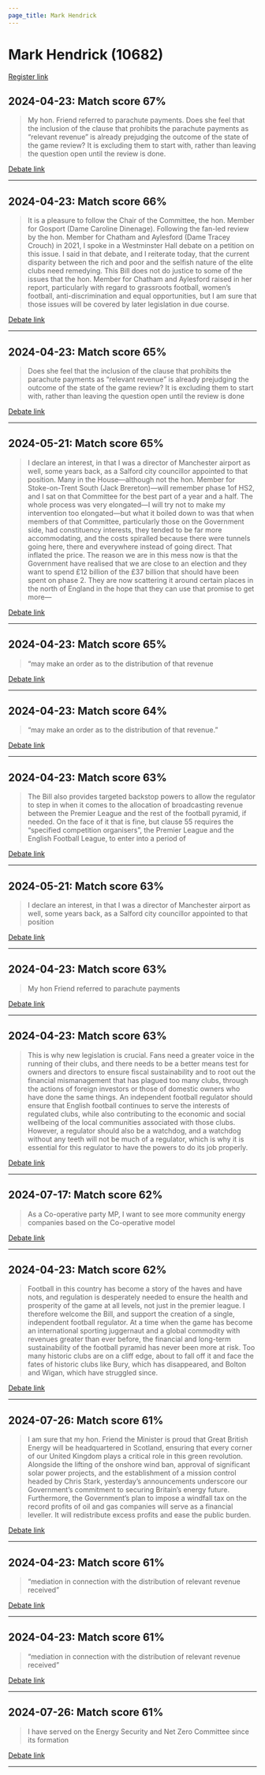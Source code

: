 ```yaml
---
page_title: Mark Hendrick
---
```


# Mark Hendrick  (10682)

[Register link](https://www.theyworkforyou.com/mp/10682/register)



## 2024-04-23: Match score 67%

>My hon. Friend referred to parachute payments. Does she feel that the inclusion of the clause that prohibits the parachute payments as “relevant revenue” is already prejudging  the outcome of the state of the game review? It is excluding them to start with, rather than leaving the question open until the review is done.

[Debate link](https://www.theyworkforyou.com/debates/?id=2024-04-23a.838.2) 

---



## 2024-04-23: Match score 66%

>It is a pleasure to follow the Chair of the Committee, the hon. Member for Gosport (Dame Caroline Dinenage). Following the fan-led review by the hon. Member for Chatham and Aylesford (Dame Tracey Crouch) in 2021, I spoke in a Westminster Hall debate on a petition on this issue. I said in that debate, and I reiterate today, that the current disparity between the rich and poor and the selfish nature of the elite clubs need remedying. This Bill does not do justice to some of the issues that the hon. Member for Chatham and Aylesford raised in her report, particularly with regard to grassroots football, women’s football, anti-discrimination and equal opportunities, but I am sure that those issues will be covered by later legislation in due course.

[Debate link](https://www.theyworkforyou.com/debates/?id=2024-04-23a.852.1) 

---



## 2024-04-23: Match score 65%

>Does she feel that the inclusion of the clause that prohibits the parachute payments as “relevant revenue” is already prejudging  the outcome of the state of the game review? It is excluding them to start with, rather than leaving the question open until the review is done

[Debate link](https://www.theyworkforyou.com/debates/?id=2024-04-23a.838.2) 

---



## 2024-05-21: Match score 65%

>I declare an interest, in that I was a director of Manchester airport as well, some years back, as a Salford city councillor appointed to that position. Many in the House—although not the hon. Member for Stoke-on-Trent South (Jack Brereton)—will remember phase 1of HS2, and I sat on that Committee for the best part of a year and a half. The whole process was very elongated—I will try not to make my intervention too elongated—but what it boiled down to was that when members of that Committee, particularly those on the Government side, had constituency interests, they tended to be far more accommodating, and the costs spiralled because there were tunnels going here, there and everywhere instead of going direct. That inflated the price. The reason we are in this mess now is that the Government have realised that we are close to an election and they want to spend £12 billion of the £37 billion that should have been spent on phase 2. They are now scattering it around certain places in the north of England in the hope that they can use that promise to get more—

[Debate link](https://www.theyworkforyou.com/debates/?id=2024-05-21a.827.0) 

---



## 2024-04-23: Match score 65%

>“may make an order as to the distribution of that revenue

[Debate link](https://www.theyworkforyou.com/debates/?id=2024-04-23a.852.1) 

---



## 2024-04-23: Match score 64%

>“may make an order as to the distribution of that revenue.”

[Debate link](https://www.theyworkforyou.com/debates/?id=2024-04-23a.852.1) 

---



## 2024-04-23: Match score 63%

>The Bill also provides targeted backstop powers to allow the regulator to step in when it comes to the allocation of broadcasting revenue between the Premier League and the rest of the football pyramid, if needed. On the face of it that is fine, but clause 55 requires the “specified competition organisers”, the Premier League and the English Football League, to enter into a period of

[Debate link](https://www.theyworkforyou.com/debates/?id=2024-04-23a.852.1) 

---



## 2024-05-21: Match score 63%

>I declare an interest, in that I was a director of Manchester airport as well, some years back, as a Salford city councillor appointed to that position

[Debate link](https://www.theyworkforyou.com/debates/?id=2024-05-21a.827.0) 

---



## 2024-04-23: Match score 63%

>My hon Friend referred to parachute payments

[Debate link](https://www.theyworkforyou.com/debates/?id=2024-04-23a.838.2) 

---



## 2024-04-23: Match score 63%

>This is why new legislation is crucial. Fans need a greater voice in the running of their clubs, and there needs to be a better means test for owners and directors to ensure fiscal sustainability and to root out the financial mismanagement that has plagued too many clubs, through the actions of foreign investors or those of domestic owners who have done the same things. An independent football regulator should ensure that English football continues to serve the interests of regulated clubs, while also contributing to the economic and social wellbeing of the local communities associated with those clubs. However, a regulator should also be a watchdog, and a watchdog without any teeth will not be much of a regulator, which is why it is essential for this regulator to have the powers to do its job properly.

[Debate link](https://www.theyworkforyou.com/debates/?id=2024-04-23a.852.1) 

---



## 2024-07-17: Match score 62%

>As a Co-operative party MP, I want to see more community energy companies based on the Co-operative model

[Debate link](https://www.theyworkforyou.com/debates/?id=2024-07-17d.87.0) 

---



## 2024-04-23: Match score 62%

>Football in this country has become a story of the haves and have nots, and regulation is desperately needed to ensure the health and prosperity of the game at all levels, not just in the premier league. I therefore welcome the Bill, and support the creation of a single, independent football regulator. At a time when the game has become an international sporting juggernaut and a global commodity with revenues greater than ever before, the financial and long-term sustainability of the football pyramid has never been more at risk. Too many historic clubs are on a cliff edge, about to fall off it and face the fates of historic clubs like Bury, which has disappeared, and Bolton and Wigan, which have struggled since.

[Debate link](https://www.theyworkforyou.com/debates/?id=2024-04-23a.852.1) 

---



## 2024-07-26: Match score 61%

>I am sure that my hon. Friend the Minister is proud that Great British Energy will be headquartered in Scotland, ensuring that every corner of our United Kingdom plays a critical role in this green revolution. Alongside the lifting of the onshore wind ban, approval of significant solar power projects, and the establishment of a mission control headed by Chris Stark, yesterday’s announcements underscore our Government’s commitment to securing Britain’s energy future. Furthermore, the Government’s plan to impose a windfall tax on the record profits of oil and gas companies will serve as a financial leveller. It will redistribute excess profits and ease the public burden.

[Debate link](https://www.theyworkforyou.com/debates/?id=2024-07-26d.962.0) 

---



## 2024-04-23: Match score 61%

>“mediation in connection with the distribution of relevant revenue received”

[Debate link](https://www.theyworkforyou.com/debates/?id=2024-04-23a.852.1) 

---



## 2024-04-23: Match score 61%

>“mediation in connection with the distribution of relevant revenue received”

[Debate link](https://www.theyworkforyou.com/debates/?id=2024-04-23a.852.1) 

---



## 2024-07-26: Match score 61%

>I have served on the Energy Security and Net Zero Committee since its formation

[Debate link](https://www.theyworkforyou.com/debates/?id=2024-07-26d.962.0) 

---

